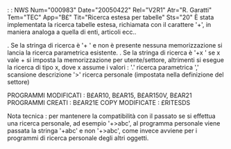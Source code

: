  :  : NWS Num="000983" Date="20050422" Rel="V2R1" Atr="R. Garatti" Tem="TEC" App="B£" Tit="Ricerca estesa per tabelle" Sts="20"
È stata implementata la ricerca tabelle estesa, richiamata con il carattere '+', in maniera analoga
a quella di enti, articoli ecc..

. Se la stringa di ricerca è '+   ' e non è presente nessuna memorizzazione si lancia la ricerca parametrica esistente.
. Se la stringa di ricerca è '+x  ' se x vale + si imposta la memorizzazione per utente/settore, altrimenti si esegue la ricerca di tipo x, dove x assume i valori : 
'.' ricerca parametrica
',' scansione descrizione
'>' ricerca personale (impostata nella definizione del settore)

PROGRAMMI MODIFICATI :  B£AR10, B£AR15, B£AR150V, B£AR21
PROGRAMMI CREATI :  B£AR21E
COPY MODIFICATE :  £RITESDS

Nota tecnica :  per mantenere la compatibilità con il passato se si effettua una ricerca personale, ad esempio '+>abc', al programma personale viene passata la stringa '+abc' e non '+>abc', come invece avviene per i programmi di ricerca personale degli altri oggetti.
